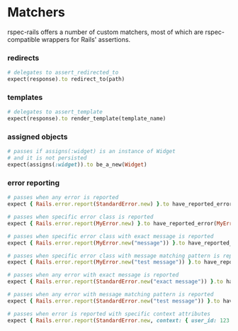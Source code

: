 # Matchers

rspec-rails offers a number of custom matchers, most of which are
rspec-compatible wrappers for Rails' assertions.

### redirects

```ruby
# delegates to assert_redirected_to
expect(response).to redirect_to(path)
```

### templates

```ruby
# delegates to assert_template
expect(response).to render_template(template_name)
```

### assigned objects

```ruby
# passes if assigns(:widget) is an instance of Widget
# and it is not persisted
expect(assigns(:widget)).to be_a_new(Widget)
```

### error reporting

```ruby
# passes when any error is reported
expect { Rails.error.report(StandardError.new) }.to have_reported_error

# passes when specific error class is reported
expect { Rails.error.report(MyError.new) }.to have_reported_error(MyError)

# passes when specific error class with exact message is reported
expect { Rails.error.report(MyError.new("message")) }.to have_reported_error(MyError, "message")

# passes when specific error class with message matching pattern is reported
expect { Rails.error.report(MyError.new("test message")) }.to have_reported_error(MyError, /test/)

# passes when any error with exact message is reported
expect { Rails.error.report(StandardError.new("exact message")) }.to have_reported_error("exact message")

# passes when any error with message matching pattern is reported
expect { Rails.error.report(StandardError.new("test message")) }.to have_reported_error(/test/)

# passes when error is reported with specific context attributes
expect { Rails.error.report(StandardError.new, context: { user_id: 123 }) }.to have_reported_error.with_context(user_id: 123)
```
